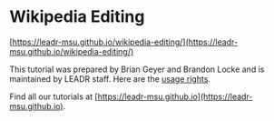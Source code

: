 # Wikipedia Editing

[https://leadr-msu.github.io/wikipedia-editing/](https://leadr-msu.github.io/wikipedia-editing/)

This tutorial was prepared by Brian Geyer and Brandon Locke and is maintained by LEADR staff. Here are the [usage rights](https://github.com/leadr-msu/wikipedia-editing/blob/master/License.MD). 

Find all our tutorials at [https://leadr-msu.github.io](https://leadr-msu.github.io).
